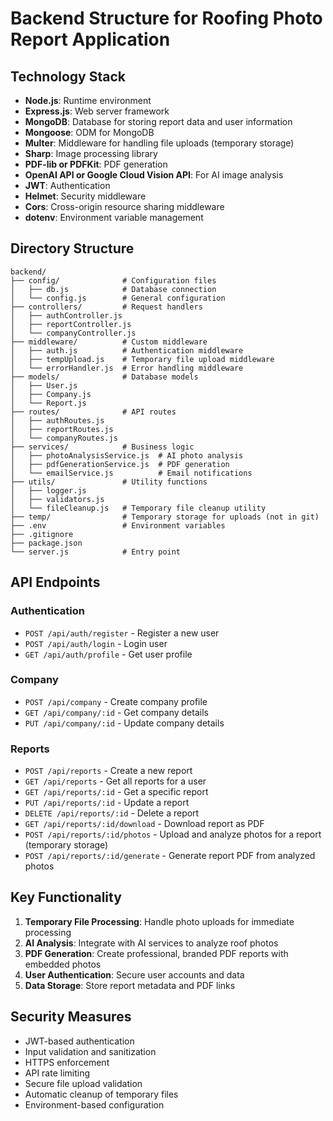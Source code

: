 # Backend Structure for Roofing Photo Report Application

## Technology Stack
- **Node.js**: Runtime environment
- **Express.js**: Web server framework
- **MongoDB**: Database for storing report data and user information
- **Mongoose**: ODM for MongoDB
- **Multer**: Middleware for handling file uploads (temporary storage)
- **Sharp**: Image processing library
- **PDF-lib or PDFKit**: PDF generation
- **OpenAI API or Google Cloud Vision API**: For AI image analysis
- **JWT**: Authentication
- **Helmet**: Security middleware
- **Cors**: Cross-origin resource sharing middleware
- **dotenv**: Environment variable management

## Directory Structure
```
backend/
├── config/              # Configuration files
│   ├── db.js            # Database connection
│   └── config.js        # General configuration
├── controllers/         # Request handlers
│   ├── authController.js
│   ├── reportController.js
│   └── companyController.js
├── middleware/          # Custom middleware
│   ├── auth.js          # Authentication middleware
│   ├── tempUpload.js    # Temporary file upload middleware
│   └── errorHandler.js  # Error handling middleware
├── models/              # Database models
│   ├── User.js
│   ├── Company.js
│   └── Report.js
├── routes/              # API routes
│   ├── authRoutes.js
│   ├── reportRoutes.js
│   └── companyRoutes.js
├── services/            # Business logic
│   ├── photoAnalysisService.js  # AI photo analysis
│   ├── pdfGenerationService.js  # PDF generation
│   └── emailService.js          # Email notifications
├── utils/               # Utility functions
│   ├── logger.js
│   ├── validators.js
│   └── fileCleanup.js   # Temporary file cleanup utility
├── temp/                # Temporary storage for uploads (not in git)
├── .env                 # Environment variables
├── .gitignore
├── package.json
└── server.js            # Entry point
```

## API Endpoints

### Authentication
- `POST /api/auth/register` - Register a new user
- `POST /api/auth/login` - Login user
- `GET /api/auth/profile` - Get user profile

### Company
- `POST /api/company` - Create company profile
- `GET /api/company/:id` - Get company details
- `PUT /api/company/:id` - Update company details

### Reports
- `POST /api/reports` - Create a new report
- `GET /api/reports` - Get all reports for a user
- `GET /api/reports/:id` - Get a specific report
- `PUT /api/reports/:id` - Update a report
- `DELETE /api/reports/:id` - Delete a report
- `GET /api/reports/:id/download` - Download report as PDF
- `POST /api/reports/:id/photos` - Upload and analyze photos for a report (temporary storage)
- `POST /api/reports/:id/generate` - Generate report PDF from analyzed photos

## Key Functionality
1. **Temporary File Processing**: Handle photo uploads for immediate processing
2. **AI Analysis**: Integrate with AI services to analyze roof photos
3. **PDF Generation**: Create professional, branded PDF reports with embedded photos
4. **User Authentication**: Secure user accounts and data
5. **Data Storage**: Store report metadata and PDF links

## Security Measures
- JWT-based authentication
- Input validation and sanitization
- HTTPS enforcement
- API rate limiting
- Secure file upload validation
- Automatic cleanup of temporary files
- Environment-based configuration 